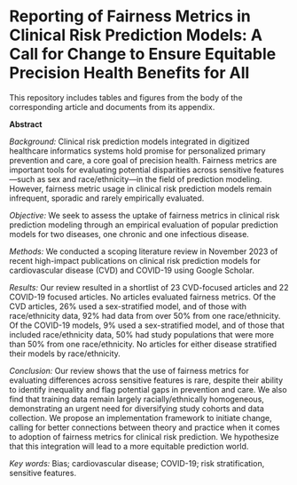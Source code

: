 # Reporting of Fairness Metrics in Clinical Risk Prediction Models: A Call for Change to Ensure Equitable Precision Health Benefits for All

This repository includes tables and figures from the body of the corresponding article and documents from its appendix.

**Abstract**

_Background:_ Clinical risk prediction models integrated in digitized healthcare informatics systems hold promise for personalized primary prevention and care, a core goal of precision health. Fairness metrics are important tools for evaluating potential disparities across sensitive features—such as sex and race/ethnicity—in the field of prediction modeling. However, fairness metric usage in clinical risk prediction models remain infrequent, sporadic and rarely empirically evaluated. 

_Objective:_ We seek to assess the uptake of fairness metrics in clinical risk prediction modeling through an empirical evaluation of popular prediction models for two diseases, one chronic and one infectious disease.

_Methods:_ We conducted a scoping literature review in November 2023 of recent high-impact publications on clinical risk prediction models for cardiovascular disease (CVD) and COVID-19 using Google Scholar.

_Results:_ Our review resulted in a shortlist of 23 CVD-focused articles and 22 COVID-19 focused articles. No articles evaluated fairness metrics. Of the CVD articles, 26% used a sex-stratified model, and of those with race/ethnicity data, 92% had data from over 50% from one race/ethnicity. Of the COVID-19 models, 9% used a sex-stratified model, and of those that included race/ethnicity data, 50% had study populations that were more than 50% from one race/ethnicity. No articles for either disease stratified their models by race/ethnicity.

_Conclusion:_ Our review shows that the use of fairness metrics for evaluating differences across sensitive features is rare, despite their ability to identify inequality and flag potential gaps in prevention and care. We also find that training data remain largely racially/ethnically homogeneous, demonstrating an urgent need for diversifying study cohorts and data collection. We propose an implementation framework to initiate change, calling for better connections between theory and practice when it comes to adoption of fairness metrics for clinical risk prediction. We hypothesize that this integration will lead to a more equitable prediction world.

_Key words:_ Bias; cardiovascular disease; COVID-19; risk stratification, sensitive features.
